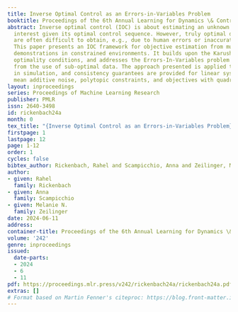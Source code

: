 ```yaml
---
title: Inverse Optimal Control as an Errors-in-Variables Problem
booktitle: Proceedings of the 6th Annual Learning for Dynamics \& Control Conference
abstract: Inverse optimal control (IOC) is about estimating an unknown objective of
  interest given its optimal control sequence. However, truly optimal demonstrations
  are often difficult to obtain, e.g., due to human errors or inaccurate measurements.
  This paper presents an IOC framework for objective estimation from multiple sub-optimal
  demonstrations in constrained environments. It builds upon the Karush-Kuhn-Tucker
  optimality conditions, and addresses the Errors-In-Variables problem that emerges
  from the use of sub-optimal data. The approach presented is applied to various systems
  in simulation, and consistency guarantees are provided for linear systems with zero
  mean additive noise, polytopic constraints, and objectives with quadratic features.
layout: inproceedings
series: Proceedings of Machine Learning Research
publisher: PMLR
issn: 2640-3498
id: rickenbach24a
month: 0
tex_title: "{Inverse Optimal Control as an Errors-in-Variables Problem}"
firstpage: 1
lastpage: 12
page: 1-12
order: 1
cycles: false
bibtex_author: Rickenbach, Rahel and Scampicchio, Anna and Zeilinger, Melanie N.
author:
- given: Rahel
  family: Rickenbach
- given: Anna
  family: Scampicchio
- given: Melanie N.
  family: Zeilinger
date: 2024-06-11
address:
container-title: Proceedings of the 6th Annual Learning for Dynamics \& Control Conference
volume: '242'
genre: inproceedings
issued:
  date-parts:
  - 2024
  - 6
  - 11
pdf: https://proceedings.mlr.press/v242/rickenbach24a/rickenbach24a.pdf
extras: []
# Format based on Martin Fenner's citeproc: https://blog.front-matter.io/posts/citeproc-yaml-for-bibliographies/
---
```

